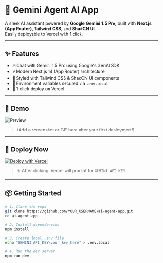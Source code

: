# 🤖 Gemini Agent AI App

A sleek AI assistant powered by **Google Gemini 1.5 Pro**, built with **Next.js (App Router)**, **Tailwind CSS**, and **ShadCN UI**.  
Easily deployable to Vercel with 1 click.

---

## ✨ Features

- 🔥 Chat with Gemini 1.5 Pro using Google's GenAI SDK
- ⚡ Modern Next.js 14 (App Router) architecture
- 🎨 Styled with Tailwind CSS & ShadCN UI components
- 🔐 Environment variables secured via `.env.local`
- 🚀 1-click deploy on Vercel

---

## 🧠 Demo

![Preview](https://github.com/grakowskiMarcura/ai-agent-app/assets/demo-preview.png)  
> (Add a screenshot or GIF here after your first deployment!)

---

## 🚀 Deploy Now

[![Deploy with Vercel](https://vercel.com/button)](https://vercel.com/new/clone?repository-url=https://github.com/grakowskiMarcura/ai-agent-app&env=GEMINI_API_KEY)

> ✳️ After clicking, Vercel will prompt for `GEMINI_API_KEY`.

---

## 📦 Getting Started

```bash
# 1. Clone the repo
git clone https://github.com/YOUR_USERNAME/ai-agent-app.git
cd ai-agent-app

# 2. Install dependencies
npm install

# 3. Create local .env file
echo "GEMINI_API_KEY=your_key_here" > .env.local

# 4. Run the dev server
npm run dev

